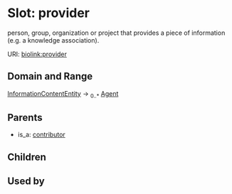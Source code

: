 
# Slot: provider


person, group, organization or project that provides a piece of information (e.g. a knowledge association).

URI: [biolink:provider](https://w3id.org/biolink/vocab/provider)


## Domain and Range

[InformationContentEntity](InformationContentEntity.md) ->  <sub>0..*</sub>
 [Agent](Agent.md)

## Parents

 *  is_a: [contributor](contributor.md)

## Children


## Used by

